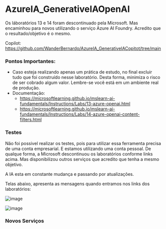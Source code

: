 # AzureIA_GenerativeIAOpenAI
Os láboratórios 13 e 14 foram descontinuado pela Microsoft. Mas encaminhou para novos utilizando o serviço Azure AI Foundry. Acredito que o resultado/objetivo é o mesmo.

Copilot: https://github.com/WanderBernardo/AzureIA_GenerativeIACopitot/tree/main

### Pontos Importantes:
- Caso esteja realizando apenas um prática de estudo, no final excluir tudo que foi construído nesse laboratório. Desta forma, minimiza o risco de ser cobrado algum valor. Lembre-se você está em um ambiente real de produção.
- Documentação:
    + https://microsoftlearning.github.io/mslearn-ai-fundamentals/Instructions/Labs/13-azure-openai.html
    + https://microsoftlearning.github.io/mslearn-ai-fundamentals/Instructions/Labs/14-azure-openai-content-filters.html

### Testes

Não foi possivel realizar os testes, pois para utilizar essa ferramenta precisa de uma conta empresarial. E estamos utilizando uma conta pessoal. De qualque forma, a Microsoft descontinuou os laboratórios conforme links acima. Mas disponibilizou outros serviços que acredito que tenha a mesmo objetivo. 

A IA esta em constante mudança e passando por atualizações.

Telas abaixo, apresenta as mensagens quando entramos nos links dos laboratórios:

![image](https://github.com/user-attachments/assets/834ca7bc-2914-4a0a-96d9-cb3e81a085cf)

![image](https://github.com/user-attachments/assets/84c055f0-f2a7-4f4d-b873-cb5bbdf41209)

### Novos Serviços


